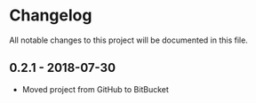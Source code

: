 # Changelog
All notable changes to this project will be documented in this file.

## 0.2.1 - 2018-07-30
- Moved project from GitHub to BitBucket